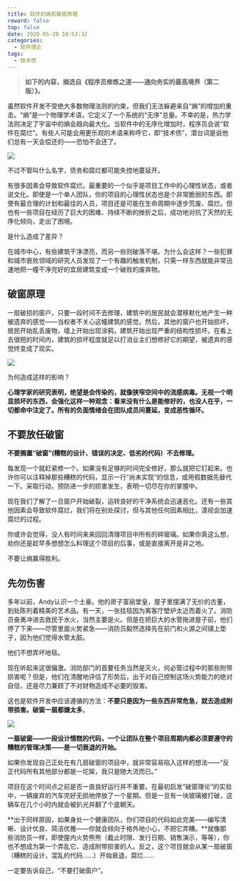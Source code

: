 ```yaml
---
title: 软件的熵和破窗原理
reward: false
top: false
date: 2020-05-20 18:53:32
categories:
  - 软件理论
tags:
  - 技术债
---
```


> **如下的内容，摘选自《程序员修炼之道——通向务实的最高境界（第二版）》。**

虽然软件开发不受绝大多数物理法则的约束，但我们无法躲避来自“熵”的增加的重击。“熵”是一个物理学术语，它定义了一个系统的“无序”总量。不幸的是，热力学法则决定了宇宙中的熵会趋向最大化。当软件中的无序化增加时，程序员会说“软件在腐烂”。有些人可能会用更乐观的术语来称呼它，即“技术债”，潜台词是说他们总有一天会偿还的——恐怕不会还了。

![](1.png)

<!--more-->

不过不管叫什么名字，债务和腐烂都可能失控地蔓延开。

有很多因素会导致软件腐烂。最重要的一个似乎是项目工作中的心理性状态，或者说文化。即使是一个单人团队，你的项目的心理性状态也是个非常脆弱的东西。即使有最合理的计划和最佳的人员，项目还是可能在生命周期中逐步荒废、腐烂。但也有一些项目在经历了巨大的困难、持续不断的挫折之后，成功地对抗了天然的无序化倾向，走出了困境。

是什么造成了差异？

在城市中心，有些建筑干净漂亮，而另一些则破落不堪。为什么会这样？一些犯罪和城市衰败领域的研究人员发现了一个有趣的触发机制，只需一样东西就能非常迅速地把一幢干净完好的宜居建筑变成一个破败的废弃物。

## 破窗原理
一扇破损的窗户，只要一段时间不去修理，建筑中的居民就会潜移默化地产生一种被遗弃的感觉——当权者不关心这幢建筑的感觉。然后，其他的窗户也开始损坏，居民开始乱丢废物，墙上开始出现涂鸦，建筑开始出现严重的结构性损坏。在看上去很短的时间内，建筑的损坏程度就足以打消业主们想修好它的期望，被遗弃的感觉终变成了现实。

![](2.jpeg)

为何造成这样的影响？

**心理学家的研究表明，绝望是会传染的，就像狭窄空间中的流感病毒。无视一个明显损坏的东西，会强化这样一种观念：看来没有什么是能修好的，也没人在乎，一切都命中注定了。所有的负面情绪会在团队成员间蔓延，变成恶性循环。**

## 不要放任破窗
**不要搁置“破窗”(糟糕的设计、错误的决定、低劣的代码）不去修理。**

每发现一个就赶紧修一个。如果没有足够的时间完全修好，那么就把它钉起来。也许你可以注释掉那些糟糕的代码，显示一行“尚未实现”的信息，或用假数据先替代一下。采取行动，预防进一步的损害发生，表明一切尽在你的掌握中。

现在我们了解了一旦窗户开始破裂，运转良好的干净系统会迅速恶化。还有一些其他因素会导致软件腐烂，我们将在别处探讨，但与其他任何因素相比，漠视会加速腐烂的过程。

你或许会觉得，没人有时间来来回回清理项目中所有的碎玻璃。如果你真这么想，劝你还是趁早多想想怎么料理这个项目的后事，或是直接离开是非之地。

不要让熵赢得胜利。

## 先勿伤害
多年以前，Andy认识一个土豪。他的房子富丽堂皇，屋子里摆满了无价的古董，到处陈列着精美的艺术品。有一天，一张挂毯因为离客厅壁炉太近而着火了。消防员奋勇冲进去救民于水火，当然主要是火。但是在把巨大的水管拖进屋子前，他们停了下来——尽管里面火势紧急——消防员毅然选择先在前门和火源之间铺上垫子，因为他们觉得水管太脏。

他们不想弄坏地毯。

现在听起来这很偏激。消防部门的首要任务当然是灭火，何必管过程中的那些附带损害呢？但是，他们在清醒地评估了形势后，出于对自己控制这场火势能力的绝对自信，还是尽力兼顾了不对财物造成不必要的毁害。

这也是软件开发中应该遵循的方法：**不要只是因为一些东西非常危急，就去造成附带损害。破窗一扇都嫌太多**。

![](3.jpg)

**一扇破窗——一段设计情糕的代码，一个让团队在整个项目周期内都必须要遵守的糟糕的管理决策——是一切衰退的开始。**

如果你发现自己正处在有几扇破窗的项目中，就非常容易陷入这样的想法——“反正代码所有其他部分都是一坨屎，我只是随大流而已。”

项目在这个时间点之前是否一直良好运行并不重要。在最初启发“破窗理论”的实验中，一辆废弃的汽车完好无损地停放了一个星期。但是一旦有一块玻璃被打破，这辆车在几个小时内就会被扒光并翻了个底朝天。

**出于同样原因，如果身处一个健康团队，你们项目的代码如此完美——编写清晰、设计优良、简洁优雅——你就会倾向于格外地小心，不把它弄糟。**就像那些消防员一样，即使屋内火势熊熊（截止时限、发行日期、销售演示，等等），你也不想成为第一个弄乱它、造成附带损害的人。反之，这个项目就会从某一扇破窗（糟糕的设计，混乱的代码……）开始衰退，腐烂……

一定要告诉自己，“不要打破窗户”。